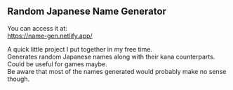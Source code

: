 ## Random Japanese Name Generator

You can access it at:  
https://name-gen.netlify.app/

A quick little project I put together in my free time.  
Generates random Japanese names along with their kana counterparts.  
Could be useful for games maybe.  
Be aware that most of the names generated would probably make no sense though.
